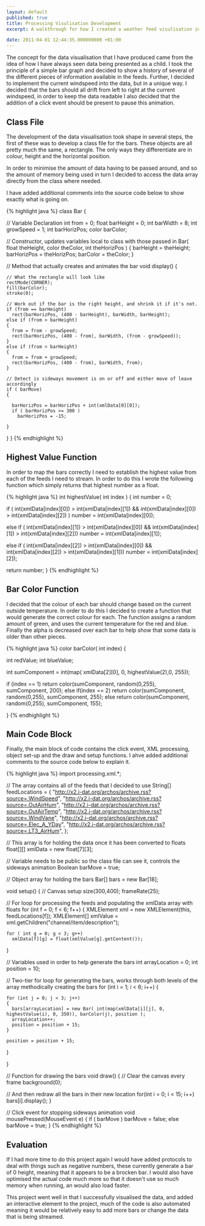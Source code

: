 ```yaml
---
layout: default
published: true
title: Processing Visulisation Development
excerpt: A walkthrough for how I created a weather feed visulisation in Processing for University.

date: 2011-04-01 12:44:35.000000000 +01:00
---
```

The concept for the data visualisation that I have produced came from the idea of how I have always seen data being presented as a child.  I took the principle of a simple bar graph and decided to show a history of several of the different pieces of information available in the feeds.  Further, I decided to implement the current windspeed into the data, but in a unique way.   I decided that the bars should all drift from left to right at the current windspeed, in order to keep the data readable I also decided that the addition of a click event should be present to pause this animation.  

## Class File

The development of the data visualisation took shape in several steps, the first of these was to develop a class file for the bars.  These objects are all pretty much the same, a rectangle.  The only ways they differentiate are in colour, height and the horizontal position.  

In order to minimise the amount of data having to be passed around, and so the amount of memory being used in turn I decided to access the data array directly from the class where needed. 

I have added additional comments into the source code below to show exactly what is going on.  

{% highlight java %}
class Bar
{

  // Variable Declaration
  int from = 0;
  float barHeight = 0;
  int barWidth = 8;
  int growSpeed = 1;
  int barHorizPos;
  color barColor;

  // Constructor, updates variables local to class with those passed in
  Bar( float theHeight, color theColor, int theHorizPos )
  {
    barHeight = theHeight;
    barHorizPos = theHorizPos;
    barColor = theColor;
  }

  // Method that actually creates and animates the bar
  void display()
  {
    
    // What the rectangle will look like
    rectMode(CORNER);
    fill(barColor);
    stroke(0);
    
    // Work out if the bar is the right height, and shrink it if it's not.  
    if (from == barHeight)
      rect(barHorizPos, (400 - barHeight), barWidth, barHeight);
    else if (from > barHeight)
    {
      from = from - growSpeed;
      rect(barHorizPos, (400 - from), barWidth, (from - growSpeed));
    }
    else if (from < barHeight)
    {
      from = from + growSpeed;
      rect(barHorizPos, (400 - from), barWidth, from);
    }
    
    // Detect is sideways movement is on or off and either move of leave accordingly 
    if ( barMove)
    {
      
      barHorizPos = barHorizPos + int(xmlData[0][0]);
      if ( barHorizPos >= 300 )
        barHorizPos = -15;
        
    }
    
  }
}
{% endhighlight %}


## Highest Value Function

In order to map the bars correctly I need to establish the highest value from each of the feeds I need to stream.  In order to do this I wrote the following function which simply returns that highest number as a float.  

{% highlight java %}
int highestValue( int index )
{
  int number = 0;
  
  if ( int(xmlData[index][0]) > int(xmlData[index][1]) && int(xmlData[index][0]) > int(xmlData[index][2]) )
    number = int(xmlData[index][0]);
      
  else if ( int(xmlData[index][1]) > int(xmlData[index][0]) && int(xmlData[index][1]) > int(xmlData[index][2]))
    number = int(xmlData[index][1]);
      
  else if ( int(xmlData[index][2]) > int(xmlData[index][0]) && int(xmlData[index][2]) > int(xmlData[index][1]))
    number = int(xmlData[index][2]);
  
  return number;
}
{% endhighlight %}

## Bar Color Function

I decided that the colour of each bar should change based on the current outside temperature.  In order to do this I decided to create a function that would generate the correct colour for each.  The function assigns a random amount of green, and uses the current temperature for the red and blue.  Finally the alpha is decreased over each bar to help show that some data is older than other pieces.  

{% highlight java %}
color barColor( int index)
{
  
  int redValue;
  int blueValue;
  
  int sumComponent = int(map( xmlData[2][0], 0, highestValue(2),0, 255));
  
  if (index == 1)
    return color(sumComponent, random(0,255), sumComponent, 200);
  else if(index == 2)
    return color(sumComponent, random(0,255), sumComponent, 255);
  else
    return color(sumComponent, random(0,255), sumComponent, 155);
  
}
{% endhighlight %}

## Main Code Block

Finally, the main block of code contains the click event, XML processing, object set-up and the draw and setup functions.  I ahve added additional comments to the source code below to explain it.  

{% highlight java %}
import processing.xml.*;

// The array contains all of the feeds that I decided to use
String[] feedLocations = { 
  "http://x2.i-dat.org/archos/archive.rss?source=.WindSpeed", 
  "http://x2.i-dat.org/archos/archive.rss?source=.OutAirHum", 
  "http://x2.i-dat.org/archos/archive.rss?source=.OutAirTemp",
  "http://x2.i-dat.org/archos/archive.rss?source=.WindVane",
  "http://x2.i-dat.org/archos/archive.rss?source=.Elec_A_YDay",
  "http://x2.i-dat.org/archos/archive.rss?source=.LT3_AirHum",
};

// This array is for holding the data once it has been converted to floats
float[][] xmlData     = new float[7][3];

// Variable needs to be public so the class file can see it, controls the sideways animation
Boolean barMove = true;

// Object array for holding the bars
Bar[] bars = new Bar[18];

void setup()
{
  // Canvas setup
  size(300,400);
  frameRate(25);
  
  // For loop for processing the feeds and populating the xmlData array with floats
  for (int f = 0; f < 6; f++)
  {
    XMLElement xml = new XMLElement(this, feedLocations[f]);
    XMLElement[] xmlValue = xml.getChildren("channel/item/description");

    for ( int g = 0; g < 3; g++)
      xmlData[f][g] = float(xmlValue[g].getContent());
  }
  
  // Variables used in order to help generate the bars
  int arrayLocation = 0;
  int position = 10;
    
  // Two-tier for loop for generating the bars, works through both levels of the array methodically creating the bars
  for (int i = 1; i < 6; i++)
  {
    
    for (int j = 0; j < 3; j++)
    {
      bars[arrayLocation] = new Bar( int(map(xmlData[i][j], 0, highestValue(i), 0, 350)), barColor(j), position );
      arrayLocation++;
      position = position + 15;
    }
    
    position = position + 15;
    
  }
  
}

// Function for drawing the bars
void draw()
{
  // Clear the canvas every frame
  background(0);

  // And then redraw all the bars in their new location
  for(int i = 0; i < 15; i++)
      bars[i].display();
}

// Click event for stopping sideways animation 
void mousePressed(MouseEvent e)
{
  if ( barMove )
    barMove = false;
  else
    barMove = true;
}
{% endhighlight %}

## Evaluation

If I had more time to do this project again I would have added protocols to deal with things such as negative numbers, these currently generate a bar of 0 height, meaning that it appears to be a brocken bar.  I would also have optimised the actual code much more so that it doesn't use so much memory when running, an would also load faster.  

This project went well in that I successfully visualised the data, and added an interactive element to the project, much of the code is also automated meaning it would be relatively easy to add more bars or change the data that is being streamed.  
